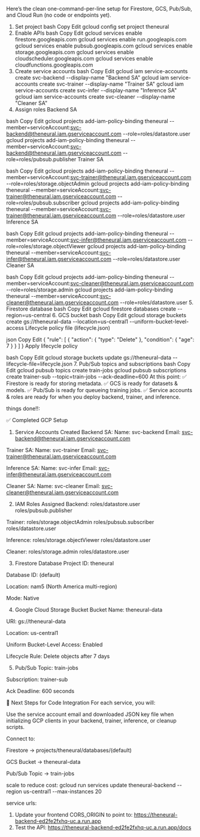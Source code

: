 Here’s the clean one-command-per-line setup for Firestore, GCS, Pub/Sub, and Cloud Run (no code or endpoints yet).

1. Set project
bash
Copy
Edit
gcloud config set project theneural
2. Enable APIs
bash
Copy
Edit
gcloud services enable firestore.googleapis.com
gcloud services enable run.googleapis.com
gcloud services enable pubsub.googleapis.com
gcloud services enable storage.googleapis.com
gcloud services enable cloudscheduler.googleapis.com
gcloud services enable cloudfunctions.googleapis.com
3. Create service accounts
bash
Copy
Edit
gcloud iam service-accounts create svc-backend --display-name "Backend SA"
gcloud iam service-accounts create svc-trainer --display-name "Trainer SA"
gcloud iam service-accounts create svc-infer --display-name "Inference SA"
gcloud iam service-accounts create svc-cleaner --display-name "Cleaner SA"
4. Assign roles
Backend SA

bash
Copy
Edit
gcloud projects add-iam-policy-binding theneural --member=serviceAccount:svc-backend@theneural.iam.gserviceaccount.com --role=roles/datastore.user
gcloud projects add-iam-policy-binding theneural --member=serviceAccount:svc-backend@theneural.iam.gserviceaccount.com --role=roles/pubsub.publisher
Trainer SA

bash
Copy
Edit
gcloud projects add-iam-policy-binding theneural --member=serviceAccount:svc-trainer@theneural.iam.gserviceaccount.com --role=roles/storage.objectAdmin
gcloud projects add-iam-policy-binding theneural --member=serviceAccount:svc-trainer@theneural.iam.gserviceaccount.com --role=roles/pubsub.subscriber
gcloud projects add-iam-policy-binding theneural --member=serviceAccount:svc-trainer@theneural.iam.gserviceaccount.com --role=roles/datastore.user
Inference SA

bash
Copy
Edit
gcloud projects add-iam-policy-binding theneural --member=serviceAccount:svc-infer@theneural.iam.gserviceaccount.com --role=roles/storage.objectViewer
gcloud projects add-iam-policy-binding theneural --member=serviceAccount:svc-infer@theneural.iam.gserviceaccount.com --role=roles/datastore.user
Cleaner SA

bash
Copy
Edit
gcloud projects add-iam-policy-binding theneural --member=serviceAccount:svc-cleaner@theneural.iam.gserviceaccount.com --role=roles/storage.admin
gcloud projects add-iam-policy-binding theneural --member=serviceAccount:svc-cleaner@theneural.iam.gserviceaccount.com --role=roles/datastore.user
5. Firestore database
bash
Copy
Edit
gcloud firestore databases create --region=us-central
6. GCS bucket
bash
Copy
Edit
gcloud storage buckets create gs://theneural-data --location=us-central1 --uniform-bucket-level-access
Lifecycle policy file (lifecycle.json)

json
Copy
Edit
{
  "rule": [
    {
      "action": { "type": "Delete" },
      "condition": { "age": 7 }
    }
  ]
}
Apply lifecycle policy

bash
Copy
Edit
gcloud storage buckets update gs://theneural-data --lifecycle-file=lifecycle.json
7. Pub/Sub topics and subscriptions
bash
Copy
Edit
gcloud pubsub topics create train-jobs
gcloud pubsub subscriptions create trainer-sub --topic=train-jobs --ack-deadline=600
At this point:
✅ Firestore is ready for storing metadata.
✅ GCS is ready for datasets & models.
✅ Pub/Sub is ready for queueing training jobs.
✅ Service accounts & roles are ready for when you deploy backend, trainer, and inference.




things done!!:


✅ Completed GCP Setup
1. Service Accounts Created
Backend SA:
Name: svc-backend
Email: svc-backend@theneural.iam.gserviceaccount.com

Trainer SA:
Name: svc-trainer
Email: svc-trainer@theneural.iam.gserviceaccount.com

Inference SA:
Name: svc-infer
Email: svc-infer@theneural.iam.gserviceaccount.com

Cleaner SA:
Name: svc-cleaner
Email: svc-cleaner@theneural.iam.gserviceaccount.com

2. IAM Roles Assigned
Backend:
roles/datastore.user
roles/pubsub.publisher

Trainer:
roles/storage.objectAdmin
roles/pubsub.subscriber
roles/datastore.user

Inference:
roles/storage.objectViewer
roles/datastore.user

Cleaner:
roles/storage.admin
roles/datastore.user

3. Firestore Database
Project ID: theneural

Database ID: (default)

Location: nam5 (North America multi-region)

Mode: Native

4. Google Cloud Storage Bucket
Bucket Name: theneural-data

URI: gs://theneural-data

Location: us-central1

Uniform Bucket-Level Access: Enabled

Lifecycle Rule: Delete objects after 7 days

5. Pub/Sub
Topic: train-jobs

Subscription: trainer-sub

Ack Deadline: 600 seconds

📌 Next Steps for Code Integration
For each service, you will:

Use the service account email and downloaded JSON key file when initializing GCP clients in your backend, trainer, inference, or cleanup scripts.

Connect to:

Firestore → projects/theneural/databases/(default)

GCS Bucket → theneural-data

Pub/Sub Topic → train-jobs




scale to reduce cost:
gcloud run services update theneural-backend --region us-central1 --max-instances 20


service urls:

  1. Update your frontend CORS_ORIGIN to point to: https://theneural-backend-ed2fe2fxhq-uc.a.run.app
   2. Test the API: https://theneural-backend-ed2fe2fxhq-uc.a.run.app/docs